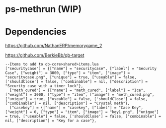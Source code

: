 # ps-methrun (WIP)
# Dependencies
https://github.com/NathanERP/memorygame_2

https://github.com/BerkieBb/qb-target


    --Items to add to qb-core>shared>items.lua
    ["securitycase"] = {["name"] = "securitycase", ["label"] = "Security Case", ["weight"] = 3000, ["type"] = "item", ["image"] = "securitycase.png", ["unique"] = true, ["useable"] = false, ['shouldClose'] = false, ["combinable"] = nil, ["description"] = "Security case with a timer lock"},
	  ["meth_cured"] = {["name"] = "meth_cured", ["label"] = "Ice", ["weight"] = 3000, ["type"] = "item", ["image"] = "meth_cured.png", ["unique"] = true, ["useable"] = false, ['shouldClose'] = false, ["combinable"] = nil, ["description"] = "Crystal meth"},
	  ["casekey"] = {["name"] = "casekey", ["label"] = "Case Key", ["weight"] = 0, ["type"] = "item", ["image"] = "key1.png", ["unique"] = true, ["useable"] = false, ['shouldClose'] = false, ["combinable"] = nil, ["description"] = "Key for a case"},
